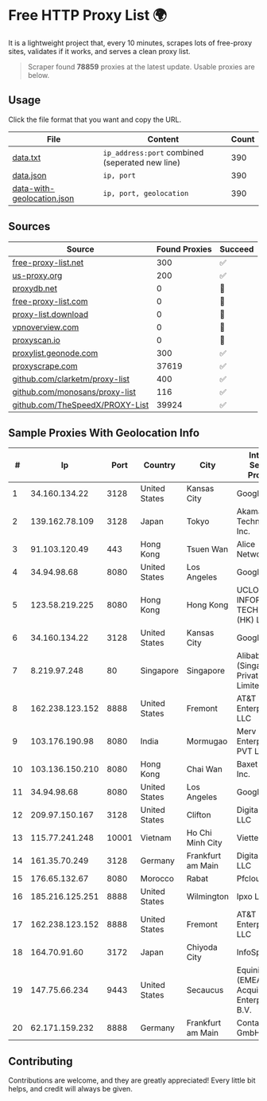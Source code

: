 
# Free HTTP Proxy List 🌍

It is a lightweight project that, every 10 minutes, scrapes lots of free-proxy sites, validates if it works, and serves a clean proxy list.


> Scraper found **78859** proxies at the latest update. Usable proxies are below.

## Usage

Click the file format that you want and copy the URL.


|File|Content|Count|
|----|-------|-----|
|[data.txt](https://raw.githubusercontent.com/themiralay/Proxy-List-World/master/data.txt)|`ip_address:port` combined (seperated new line)|390|
|[data.json](https://raw.githubusercontent.com/themiralay/Proxy-List-World/master/data.json)|`ip, port`|390|
|[data-with-geolocation.json](https://raw.githubusercontent.com/themiralay/Proxy-List-World/master/data-with-geolocation.json)|`ip, port, geolocation`|390|

## Sources

|Source|Found Proxies|Succeed|
|------|-------------|-------|
|[free-proxy-list.net](https://free-proxy-list.net)|300|✅|
|[us-proxy.org](https://www.us-proxy.org)|200|✅|
|[proxydb.net](http://proxydb.net)|0|🚫|
|[free-proxy-list.com](https://free-proxy-list.com/?page=&port=&type%5B%5D=http&type%5B%5D=https&up_time=0&search=Search)|0|🚫|
|[proxy-list.download](https://www.proxy-list.download/HTTP)|0|🚫|
|[vpnoverview.com](https://vpnoverview.com/privacy/anonymous-browsing/free-proxy-servers)|0|🚫|
|[proxyscan.io](https://www.proxyscan.io)|0|🚫|
|[proxylist.geonode.com](https://proxylist.geonode.com/api/proxy-list?limit=300&page=1&sort_by=lastChecked&sort_type=desc&protocols=http,https)|300|✅|
|[proxyscrape.com](https://api.proxyscrape.com/v2/?request=displayproxies&protocol=http&timeout=10000&country=all&ssl=all&anonymity=all)|37619|✅|
|[github.com/clarketm/proxy-list](https://raw.githubusercontent.com/clarketm/proxy-list/master/proxy-list-raw.txt)|400|✅|
|[github.com/monosans/proxy-list](https://raw.githubusercontent.com/monosans/proxy-list/main/proxies/http.txt)|116|✅|
|[github.com/TheSpeedX/PROXY-List](https://raw.githubusercontent.com/TheSpeedX/PROXY-List/master/http.txt)|39924|✅|


## Sample Proxies With Geolocation Info

|#|Ip|Port|Country|City|Internet Service Provider|
|-|--|----|-------|----|-------------------------|
|1|34.160.134.22|3128|United States|Kansas City|Google LLC|
|2|139.162.78.109|3128|Japan|Tokyo|Akamai Technologies, Inc.|
|3|91.103.120.49|443|Hong Kong|Tsuen Wan|Alice Networks LTD|
|4|34.94.98.68|8080|United States|Los Angeles|Google LLC|
|5|123.58.219.225|8080|Hong Kong|Hong Kong|UCLOUD INFORMATION TECHNOLOGY (HK) LIMITED|
|6|34.160.134.22|3128|United States|Kansas City|Google LLC|
|7|8.219.97.248|80|Singapore|Singapore|Alibaba Cloud (Singapore) Private Limited|
|8|162.238.123.152|8888|United States|Fremont|AT&T Enterprises, LLC|
|9|103.176.190.98|8080|India|Mormugao|Merv Enterprises PVT LTD|
|10|103.136.150.210|8080|Hong Kong|Chai Wan|Baxet Group Inc.|
|11|34.94.98.68|8080|United States|Los Angeles|Google LLC|
|12|209.97.150.167|3128|United States|Clifton|DigitalOcean, LLC|
|13|115.77.241.248|10001|Vietnam|Ho Chi Minh City|Viettel Group|
|14|161.35.70.249|3128|Germany|Frankfurt am Main|DigitalOcean, LLC|
|15|176.65.132.67|8080|Morocco|Rabat|Pfcloud UG|
|16|185.216.125.251|8888|United States|Wilmington|Ipxo LLC|
|17|162.238.123.152|8888|United States|Fremont|AT&T Enterprises, LLC|
|18|164.70.91.60|3172|Japan|Chiyoda City|InfoSphere|
|19|147.75.66.234|9443|United States|Secaucus|Equinix (EMEA) Acquisition Enterprises B.V.|
|20|62.171.159.232|8888|Germany|Frankfurt am Main|Contabo GmbH|



## Contributing

Contributions are welcome, and they are greatly appreciated! Every
little bit helps, and credit will always be given.

